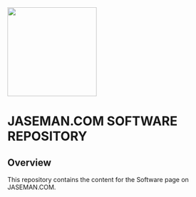 <img src="https://jaseman125.github.io/img/software.png" height="200">

# JASEMAN.COM SOFTWARE REPOSITORY
## Overview
This repository contains the content for the Software page on JASEMAN.COM.<br/>
